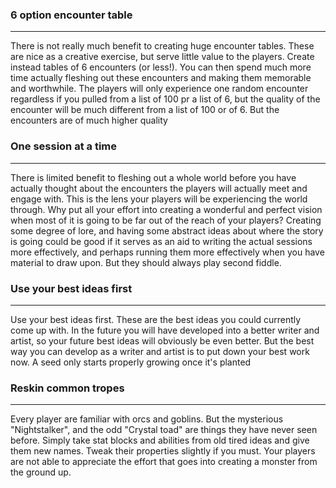 ### 6 option encounter table
---
There is not really much benefit to creating huge encounter tables. These are nice as a creative exercise, but serve little value to the players. Create instead tables of 6 encounters (or less!). You can then spend much more time actually fleshing out these encounters and making them memorable and worthwhile. The players will only experience one random encounter regardless if you pulled from a list of 100 pr a list of 6, but the quality of the encounter will be much different from a list of 100 or of 6. But the encounters are of much higher quality

### One session at a time
---
There is limited benefit to fleshing out a whole world before you have actually thought about the encounters the players will actually meet and engage with. This is the lens your players will be experiencing the world through. Why put all your effort into creating a wonderful and perfect vision when most of it is going to be far out of the reach of your players? Creating some degree of lore, and having some abstract ideas about where the story is going could be good if it serves as an aid to writing the actual sessions more effectively, and perhaps running them more effectively when you have material to draw upon. But they should always play second fiddle. 

### Use your best ideas first
----
Use your best ideas first. These are the best ideas you could currently come up with. In the future you will have developed into a better writer and artist, so your future best ideas will obviously be even better. But the best way you can develop as a writer and artist is to put down your best work now. A seed only starts properly growing once it's planted

### Reskin common tropes
---
Every player are familiar with orcs and goblins. But the mysterious "Nightstalker", and the odd "Crystal toad" are things they have never seen before. Simply take stat blocks and abilities from old tired ideas and give them new names. Tweak their properties slightly if you must. Your players are not able to appreciate the effort that goes into creating a monster from the ground up. 

